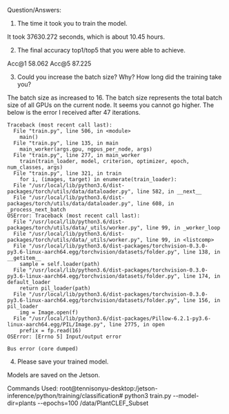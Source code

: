 Question/Answers:

1. The time it took you to train the model.

It took 37630.272 seconds, which is about 10.45 hours.

2. The final accuracy top1/top5 that you were able to achieve.

Acc@1 58.062 Acc@5 87.225

3. Could you increase the batch size? Why? How long did the training take you? 

The batch size as increased to 16. The batch size represents the total batch size of all GPUs on the current node. It seems you cannot go higher. The below is the error I received after 47 iterations.

```
Traceback (most recent call last):
  File "train.py", line 506, in <module>
    main()
  File "train.py", line 135, in main
    main_worker(args.gpu, ngpus_per_node, args)
  File "train.py", line 277, in main_worker
    train(train_loader, model, criterion, optimizer, epoch, num_classes, args)
  File "train.py", line 321, in train
    for i, (images, target) in enumerate(train_loader):
  File "/usr/local/lib/python3.6/dist-packages/torch/utils/data/dataloader.py", line 582, in __next__
  File "/usr/local/lib/python3.6/dist-packages/torch/utils/data/dataloader.py", line 608, in _process_next_batch
OSError: Traceback (most recent call last):
  File "/usr/local/lib/python3.6/dist-packages/torch/utils/data/_utils/worker.py", line 99, in _worker_loop
  File "/usr/local/lib/python3.6/dist-packages/torch/utils/data/_utils/worker.py", line 99, in <listcomp>
  File "/usr/local/lib/python3.6/dist-packages/torchvision-0.3.0-py3.6-linux-aarch64.egg/torchvision/datasets/folder.py", line 138, in __getitem__
    sample = self.loader(path)
  File "/usr/local/lib/python3.6/dist-packages/torchvision-0.3.0-py3.6-linux-aarch64.egg/torchvision/datasets/folder.py", line 174, in default_loader
    return pil_loader(path)
  File "/usr/local/lib/python3.6/dist-packages/torchvision-0.3.0-py3.6-linux-aarch64.egg/torchvision/datasets/folder.py", line 156, in pil_loader
    img = Image.open(f)
  File "/usr/local/lib/python3.6/dist-packages/Pillow-6.2.1-py3.6-linux-aarch64.egg/PIL/Image.py", line 2775, in open
    prefix = fp.read(16)
OSError: [Errno 5] Input/output error

Bus error (core dumped)

```

4. Please save your trained model.

Models are saved on the Jetson.

Commands Used:
root@tennisonyu-desktop:/jetson-inference/python/training/classification# python3 train.py --model-dir=plants --epochs=100 /data/PlantCLEF_Subset


